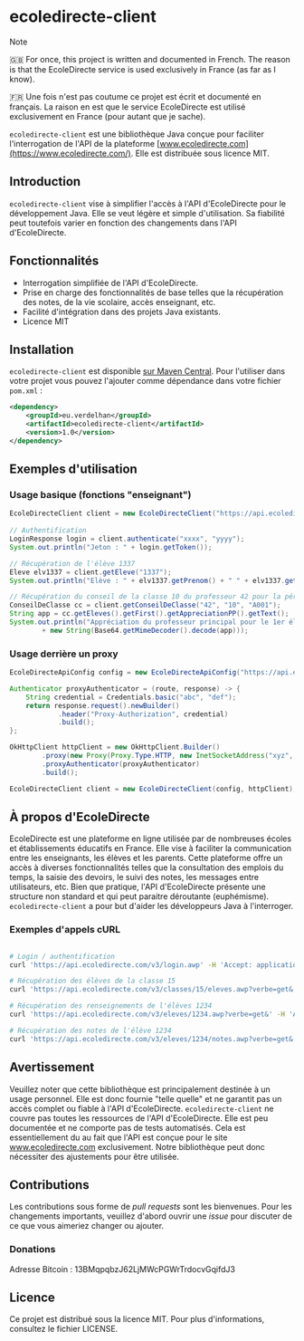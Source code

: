 # ecoledirecte-client

> [!NOTE]
> 🇬🇧 For once, this project is written and documented in French. The reason is that the EcoleDirecte service is used exclusively in France (as far as I know).
>
> 🇫🇷 Une fois n'est pas coutume ce projet est écrit et documenté en français. La raison en est que le service EcoleDirecte est utilisé exclusivement en France (pour autant que je sache).

`ecoledirecte-client` est une bibliothèque Java conçue pour faciliter l'interrogation de l'API de la plateforme [www.ecoledirecte.com](https://www.ecoledirecte.com/). Elle est distribuée sous licence MIT.

## Introduction

`ecoledirecte-client` vise à simplifier l'accès à l'API d'EcoleDirecte pour le développement Java. Elle se veut légère et simple d'utilisation. Sa fiabilité peut toutefois varier en fonction des changements dans l'API d'EcoleDirecte.

## Fonctionnalités

- Interrogation simplifiée de l'API d'EcoleDirecte.
- Prise en charge des fonctionnalités de base telles que la récupération des notes, de la vie scolaire, accès enseignant, etc.
- Facilité d'intégration dans des projets Java existants.
- Licence MIT

## Installation

`ecoledirecte-client` est disponible [sur Maven Central](https://central.sonatype.com/artifact/eu.verdelhan/ecoledirecte-client). Pour l'utiliser dans votre projet vous pouvez l'ajouter comme dépendance dans votre fichier `pom.xml` :

```xml
<dependency>
    <groupId>eu.verdelhan</groupId>
    <artifactId>ecoledirecte-client</artifactId>
    <version>1.0</version>
</dependency>
```

## Exemples d'utilisation

### Usage basique (fonctions "enseignant")

```java
EcoleDirecteClient client = new EcoleDirecteClient("https://api.ecoledirecte.com/v3");
        
// Authentification
LoginResponse login = client.authenticate("xxxx", "yyyy");
System.out.println("Jeton : " + login.getToken());

// Récupération de l'élève 1337
Eleve elv1337 = client.getEleve("1337");
System.out.println("Elève : " + elv1337.getPrenom() + " " + elv1337.getNom() + " (" + elv1337.getDateDeNaissance() + ")");

// Récupération du conseil de la classe 10 du professeur 42 pour la période A001
ConseilDeClasse cc = client.getConseilDeClasse("42", "10", "A001");
String app = cc.getEleves().getFirst().getAppreciationPP().getText();
System.out.println("Appréciation du professeur principal pour le 1er élève : "
        + new String(Base64.getMimeDecoder().decode(app)));
```

### Usage derrière un proxy

```java
EcoleDirecteApiConfig config = new EcoleDirecteApiConfig("https://api.ecoledirecte.com/v3");

Authenticator proxyAuthenticator = (route, response) -> {
    String credential = Credentials.basic("abc", "def");
    return response.request().newBuilder()
            .header("Proxy-Authorization", credential)
            .build();
};

OkHttpClient httpClient = new OkHttpClient.Builder()
        .proxy(new Proxy(Proxy.Type.HTTP, new InetSocketAddress("xyz", 8080)))
        .proxyAuthenticator(proxyAuthenticator)
        .build();

EcoleDirecteClient client = new EcoleDirecteClient(config, httpClient);
```

## À propos d'EcoleDirecte

EcoleDirecte est une plateforme en ligne utilisée par de nombreuses écoles et établissements éducatifs en France. Elle vise à faciliter la communication entre les enseignants, les élèves et les parents. Cette plateforme offre un accès à diverses fonctionnalités telles que la consultation des emplois du temps, la saisie des devoirs, le suivi des notes, les messages entre utilisateurs, etc. Bien que pratique, l'API d'EcoleDirecte présente une structure non standard et qui peut paraitre déroutante (euphémisme). `ecoledirecte-client` a pour but d'aider les développeurs Java à l'interroger.

### Exemples d'appels cURL

```bash

# Login / authentification
curl 'https://api.ecoledirecte.com/v3/login.awp' -H 'Accept: application/json, text/plain, */*' -H 'Content-Type: application/x-www-form-urlencoded' --data $'data={\n "identifiant": "unIdentifiant", "motdepasse": "unMotDePasse"\n}'

# Récupération des élèves de la classe 15
curl 'https://api.ecoledirecte.com/v3/classes/15/eleves.awp?verbe=get&' -H 'Accept: application/json, text/plain, */*' -H 'Content-Type: application/x-www-form-urlencoded' --data $'data={\n "token": "token-d-authentification-obtenu-via-login"\n}'

# Récupération des renseignements de l'élèves 1234
curl 'https://api.ecoledirecte.com/v3/eleves/1234.awp?verbe=get&' -H 'Accept: application/json, text/plain, */*' -H 'Content-Type: application/x-www-form-urlencoded' --data $'data={\n "token": "token-d-authentification-obtenu-via-login"\n}'

# Récupération des notes de l'élève 1234
curl 'https://api.ecoledirecte.com/v3/eleves/1234/notes.awp?verbe=get&' -H 'accept: application/json, text/plain, */*' -H 'content-type: application/x-www-form-urlencoded' --data $'data={\n "token": "token-d-authentification-obtenu-via-login"\n}'
```

## Avertissement

Veuillez noter que cette bibliothèque est principalement destinée à un usage personnel. Elle est donc fournie "telle quelle" et ne garantit pas un accès complet ou fiable à l'API d'EcoleDirecte. `ecoledirecte-client` ne couvre pas toutes les ressources de l'API d'EcoleDirecte. Elle est peu documentée et ne comporte pas de tests automatisés. Cela est essentiellement du au fait que l'API est conçue pour le site www.ecoledirecte.com exclusivement. Notre bibliothèque peut donc nécessiter des ajustements pour être utilisée.

## Contributions

Les contributions sous forme de _pull requests_ sont les bienvenues. Pour les changements importants, veuillez d'abord ouvrir une _issue_ pour discuter de ce que vous aimeriez changer ou ajouter.

### Donations

Adresse Bitcoin : 13BMqpqbzJ62LjMWcPGWrTrdocvGqifdJ3

## Licence
Ce projet est distribué sous la licence MIT. Pour plus d'informations, consultez le fichier LICENSE.

